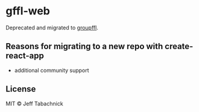 # gffl-web

Deprecated and migrated to [groupffl](https://github.com/jtabach/groupffl).

## Reasons for migrating to a new repo with create-react-app

- additional community support

## License

MIT © Jeff Tabachnick
